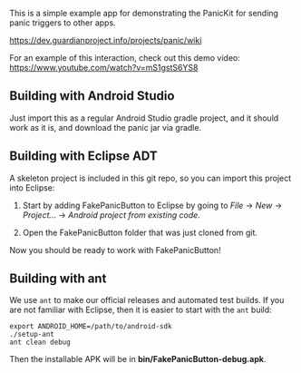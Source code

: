 
This is a simple example app for demonstrating the PanicKit for
sending panic triggers to other apps.

https://dev.guardianproject.info/projects/panic/wiki

For an example of this interaction, check out this demo video:
https://www.youtube.com/watch?v=mS1gstS6YS8


Building with Android Studio
----------------------------

Just import this as a regular Android Studio gradle project, and it
should work as it is, and download the panic jar via gradle.


Building with Eclipse ADT
-------------------------

A skeleton project is included in this git repo, so you can import
this project into Eclipse:

1. Start by adding FakePanicButton to Eclipse by going to _File_ -> _New_ ->
_Project..._ -> _Android project from existing code_.

2. Open the FakePanicButton folder that was just cloned from git.

Now you should be ready to work with FakePanicButton!


Building with ant
-----------------

We use `ant` to make our official releases and automated test builds.  If you
are not familiar with Eclipse, then it is easier to start with the `ant`
build:

    export ANDROID_HOME=/path/to/android-sdk
    ./setup-ant
    ant clean debug

Then the installable APK will be in **bin/FakePanicButton-debug.apk**.

